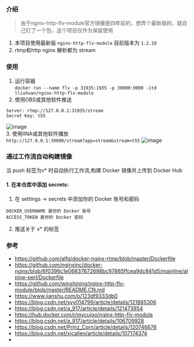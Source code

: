 <!--
 * @Description: 
 * @Author: LLiuHuan
 * @Date: 2022-04-11 16:30:02
 * @LastEditTime: 2022-06-20 13:28:55
 * @LastEditors: LLiuHuan
-->
### 介绍
> 由于nginx-http-flv-module官方镜像是四年前的，想弄个最新版的，就自己打了一个包，这个项目仅作为保留使用  
1. 本项目使用最新版 `nginx-http-flv-module` 目前版本为 `1.2.10`  
2. rtmp和http nginx 解析都为 stream

### 使用
1. 运行容器  
  `docker run --name flv -p 31935:1935 -p 39000:9000 -itd lliuhuan/nginx-http-flv-module`  
2. 使用OBS或其他软件推送  
  ```
  Server: rtmp://127.0.0.1:31935/stream
  Secret Key: t55
  ```  
  ![image](./static/1.OBS.gif)  
3. 使用IINA或其他软件播放  
  `http://127.0.0.1:39000/stream?app=stream&stream=t55`
![image](./static/2.IINA.gif)  

### 通过工作流自动构建镜像
当 push 标签为v* 时自动执行工作流,构建 Docker 镜像并上传到 Docker Hub

#### 1. 在本仓库中添加 secrets:

1. 在 settings -> secrets 中添加你的 Docker 账号和密码

```
DOCKER_USERNAME 是你的 Docker 账号
ACCESS_TOKEN 是你的 Docker 密码
```

2. 推送关于 v* 的标签

### 参考
- https://github.com/alfg/docker-nginx-rtmp/blob/master/Dockerfile
- https://github.com/nginxinc/docker-nginx/blob/6f0396c1e06837672698bc97865ffcea9dc841d5/mainline/alpine-perl/Dockerfile
- https://github.com/winshining/nginx-http-flv-module/blob/master/README.CN.md
- https://www.jianshu.com/p/123df9333db0
- https://blog.csdn.net/syy014799/article/details/121885306
- https://blog.csdn.net/a_917/article/details/121473954
- https://hub.docker.com/r/mycujoo/nginx-http-flv-module
- https://blog.csdn.net/a_917/article/details/106709928
- https://blog.csdn.net/Prinz_Corn/article/details/120746676
- https://blog.csdn.net/xjcallen/article/details/107174374
- 
